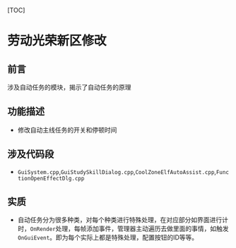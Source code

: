 [TOC]
# 劳动光荣新区修改
## 前言
涉及自动任务的模块，揭示了自动任务的原理
## 功能描述
- 修改自动主线任务的开关和停顿时间
## 涉及代码段
- `GuiSystem.cpp`,`GuiStudySkillDialog.cpp`,`CoolZoneElfAutoAssist.cpp`,`FunctionOpenEffectDlg.cpp`
## 实质
- 自动任务分为很多种类，对每个种类进行特殊处理，在对应部分如界面进行计时，`OnRender`处理，每帧添加事件，管理器主动遍历去做里面的事情，如触发`OnGuiEvent`。即为每个实际上都是特殊处理，配置按钮的ID等等。